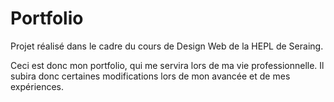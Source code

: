 # Portfolio
Projet réalisé dans le cadre du cours de Design Web de la HEPL de Seraing.

Ceci est donc mon portfolio, qui me servira lors de ma vie professionnelle. Il subira donc certaines modifications lors de mon avancée et de mes expériences.
